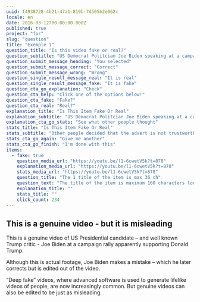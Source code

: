 ```yaml
---
uuid: f4938728-4b21-47a1-819b-7d505b2e062c
locale: en
date: 2016-03-12T00:00:00.000Z
published: true
project: "for"
slug: "question"
title: "Exemple 1"
question_title: "Is this video fake or real?"
question_subtitle: "US Democrat Politcian Joe Biden speaking at a campaign rally"
question_submit_message_heading: "You selected"
question_submit_message_correct: "Correct"
question_submit_message_wrong: "Wrong"
question_single_result_message_real: "It is real"
question_single_result_message_fake: "It is fake"
question_cta_go_explanation: "Check"
question_cta_help: "Click one of the options below!"
question_cta_fake: "Fake?"
question_cta_real: "Real?"
explanation_title: "Is This Item Fake Or Real"
explanation_subtitle: "US Democrat Politcian Joe Biden speaking at a campaign rally"
explanation_cta_go_stats: "See what other people thought"
stats_title: "Is This Item Fake Or Real"
stats_subtitle: "Other people decided that the advert is not trustworthy"
stats_cta_go_again: "Give me another"
stats_cta_go_finish: "I'm done with this"
items:
  - fake: true
    question_media_url: "https://youtu.be/l1-6cwetV5k?t=878"
    explanation_media_url: "https://youtu.be/l1-6cwetV5k?t=878"
    stats_media_url: "https://youtu.be/l1-6cwetV5k?t=878"
    question_title: "The 1 title of the item is max 36 ch"
    question_text: "The title of the item is maximum 160 characters long. Sed distin maiores quasi sunt totam voluptatum. Sed distinctio modi maiores quasi sunt totam voluptatum Sed distinctio modi maiores quasi sunt totam voluptatum?"
    explanation_title: ""
    stats_title: ""
    click_count: 234
---
```

## This is a genuine video - but it is misleading

This is a genuine video of US Presidential candidate – and well known Trump critic - Joe Biden at a campaign rally apparently supporting Donald Trump.

Although this is actual footage, Joe Biden makes a mistake – which he later corrects but is edited out of the video.

“Deep fake” videos, where advanced software is used to generate lifelike videos of people, are now increasingly common. But genuine videos can also be edited to be just as misleading.